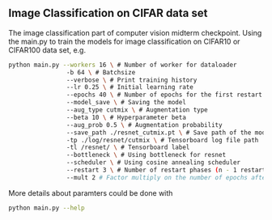 ## Image Classification on CIFAR data set
The image classification part of computer vision midterm checkpoint.
Using the main.py to train the models for image classification on CIFAR10 or CIFAR100 data set, e.g.

```bash
python main.py --workers 16 \ # Number of worker for dataloader
				-b 64 \ # Batchsize
				--verbose \ # Print training history
				--lr 0.25 \ # Initial learning rate
				--epochs 40 \ # Number of epochs for the first restart phase
				--model_save \ # Saving the model
				--aug_type cutmix \ # Augmentation type
				--beta 10 \ # Hyperparameter beta
				--aug_prob 0.5 \ # Augmentation probability
				--save_path ./resnet_cutmix.pt \ # Save path of the model
				-tp ./log/resnet/cutmix \ # Tensorboard log file path
				-tl /resnet/ \ # Tensorboard label
				--bottleneck \ # Using bottleneck for resnet
				--scheduler \ # Using cosine annealing scheduler
				--restart 3 \ # Number of restart phases (n - 1 restarts)
				--mult 2 # Factor multiply on the number of epochs after each restart
```

More details about paramters could be done with
```bash
python main.py --help
```

